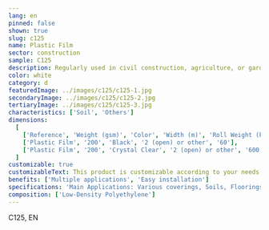 ```yaml
---
lang: en
pinned: false
shown: true
slug: c125
name: Plastic Film
sector: construction
sample: C125
description: Regularly used in civil construction, agriculture, or gardening. The plastic sleeve can be applied as wall protection or to cover products that need to be kept dry and protected from moisture, or even in flooring applications.
color: white
category: d
featuredImage: ../images/c125/c125-1.jpg
secondaryImage: ../images/c125/c125-2.jpg
tertiaryImage: ../images/c125/c125-3.jpg
characteristics: ['Soil', 'Others']
dimensions:
  [
    ['Reference', 'Weight (gsm)', 'Color', 'Width (m)', 'Roll Weight (kg)'],
    ['Plastic Film', '200', 'Black', '2 (open) or other', '60'],
    ['Plastic Film', '200', 'Crystal Clear', '2 (open) or other', '600'],
  ]
customizable: true
customizableText: This product is customizable according to your needs. Contact us for more information.
benefits: ['Multiple applications', 'Easy installation']
specifications: 'Main Applications: Various coverings, Soils, Floorings, Protection'
composition: ['Low-Density Polyethylene']
---
```


C125, EN
